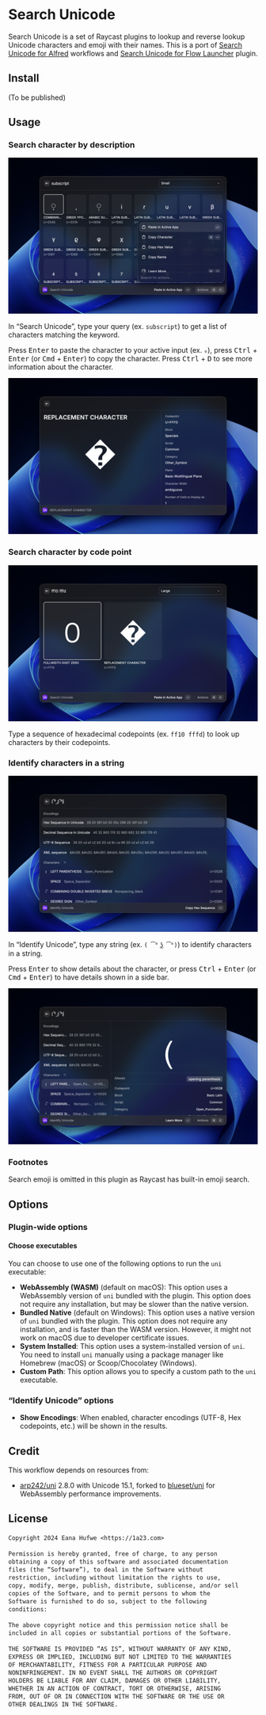 # Search Unicode

Search Unicode is a set of Raycast plugins to lookup and reverse lookup Unicode characters and emoji with their names. This is a port of [Search Unicode for Alfred] workflows and [Search Unicode for Flow Launcher] plugin.

[Search Unicode for Alfred]: https://github.com/blueset/alfred-search-unicode/
[Search Unicode for Flow Launcher]: https://github.com/blueset/flow-search-unicode/

## Install

(To be published)

## Usage

### Search character by description

![Screenshot for search Unicode keyword subscript](images/u_subscript.png)

In “Search Unicode”, type your query (ex. `subscript`) to get a list of characters
matching the keyword.

Press <kbd>Enter</kbd> to paste the character to your active input (ex. `₀`), press <kbd>Ctrl</kbd> + <kbd>Enter</kbd> (or <kbd>Cmd</kbd> + <kbd>Enter</kbd>) to copy the character. Press <kbd>Ctrl</kbd> + <kbd>D</kbd> to see more information about the character.

![Screenshot for details of character �](images/u_details.png)

### Search character by code point

![Screenshot for searching Unicode codepoints ff10 fffd](images/u_ff10_fffd.png)

Type a sequence of hexadecimal codepoints (ex. `ff10 fffd`) to look up characters by their codepoints.

### Identify characters in a string

![Screenshot for identifying lenny face](images/uid_lenny.png)

In “Identify Unicode”, type any string (ex. `( ͡° ͜ʖ ͡°)`) to identify characters in a string.

Press <kbd>Enter</kbd> to show details about the character, or press <kbd>Ctrl</kbd> + <kbd>Enter</kbd> (or <kbd>Cmd</kbd> + <kbd>Enter</kbd>) to have details shown in a side bar.

![Screenshot for identifying lenny face with details](images/uid_lenny_details.png)

### Footnotes

Search emoji is omitted in this plugin as Raycast has built-in emoji search.

## Options

### Plugin-wide options

#### Choose executables

You can choose to use one of the following options to run the `uni` executable:

- **WebAssembly (WASM)** (default on macOS): This option uses a WebAssembly version of `uni` bundled with the plugin. This option does not require any installation, but may be slower than the native version.
- **Bundled Native** (default on Windows): This option uses a native version of `uni` bundled with the plugin. This option does not require any installation, and is faster than the WASM version. However, it might not work on macOS due to developer certificate issues.
- **System Installed**: This option uses a system-installed version of `uni`. You need to install `uni` manually using a package manager like Homebrew (macOS) or Scoop/Chocolatey (Windows).
- **Custom Path**: This option allows you to specify a custom path to the `uni` executable.

### “Identify Unicode” options

- **Show Encodings**: When enabled, character encodings (UTF-8, Hex codepoints, etc.) will be shown in the results.

## Credit

This workflow depends on resources from:

- [arp242/uni] 2.8.0 with Unicode 15.1, forked to [blueset/uni] for WebAssembly performance improvements.

[arp242/uni]: https://github.com/arp242/uni
[blueset/uni]: https://github.com/blueset/uni/tree/fork

## License

```plain
Copyright 2024 Eana Hufwe <https://1a23.com>

Permission is hereby granted, free of charge, to any person
obtaining a copy of this software and associated documentation
files (the “Software”), to deal in the Software without
restriction, including without limitation the rights to use,
copy, modify, merge, publish, distribute, sublicense, and/or sell
copies of the Software, and to permit persons to whom the
Software is furnished to do so, subject to the following
conditions:

The above copyright notice and this permission notice shall be
included in all copies or substantial portions of the Software.

THE SOFTWARE IS PROVIDED “AS IS”, WITHOUT WARRANTY OF ANY KIND,
EXPRESS OR IMPLIED, INCLUDING BUT NOT LIMITED TO THE WARRANTIES
OF MERCHANTABILITY, FITNESS FOR A PARTICULAR PURPOSE AND
NONINFRINGEMENT. IN NO EVENT SHALL THE AUTHORS OR COPYRIGHT
HOLDERS BE LIABLE FOR ANY CLAIM, DAMAGES OR OTHER LIABILITY,
WHETHER IN AN ACTION OF CONTRACT, TORT OR OTHERWISE, ARISING
FROM, OUT OF OR IN CONNECTION WITH THE SOFTWARE OR THE USE OR
OTHER DEALINGS IN THE SOFTWARE.
```
